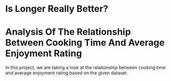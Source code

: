 # Is Longer Really Better? 
# Analysis Of The Relationship Between Cooking Time And Average Enjoyment Rating

In this project, we are taking a look at the relationship between cooking time and average enjoyment rating based on the given dataset.

